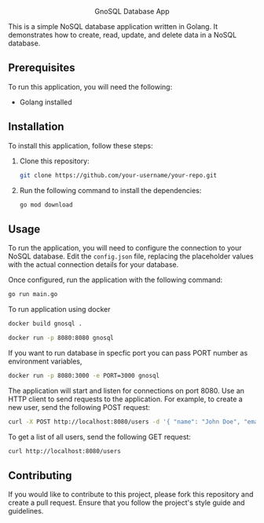 <p align="center">GnoSQL Database App</p>

This is a simple NoSQL database application written in Golang. It demonstrates how to create, read, update, and delete data in a NoSQL database.

## Prerequisites

To run this application, you will need the following:

- Golang installed

## Installation

To install this application, follow these steps:

1. Clone this repository:
   ```bash
   git clone https://github.com/your-username/your-repo.git
   ```

2. Run the following command to install the dependencies:
   ```bash
   go mod download
   ```

## Usage

To run the application, you will need to configure the connection to your NoSQL database. Edit the `config.json` file, replacing the placeholder values with the actual connection details for your database.

Once configured, run the application with the following command:
```bash
go run main.go
```

To run application using docker 
```bash
docker build gnosql .

docker run -p 8080:8080 gnosql
```
If you want to run database in specfic port you can pass PORT number as environment variables, 
```bash
docker run -p 8080:3000 -e PORT=3000 gnosql
```

The application will start and listen for connections on port 8080. Use an HTTP client to send requests to the application. For example, to create a new user, send the following POST request:
```bash
curl -X POST http://localhost:8080/users -d '{ "name": "John Doe", "email": "johndoe@example.com" }'
```

To get a list of all users, send the following GET request:
```bash
curl http://localhost:8080/users
```

## Contributing

If you would like to contribute to this project, please fork this repository and create a pull request. Ensure that you follow the project's style guide and guidelines.
